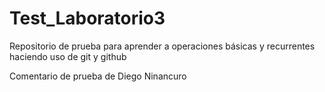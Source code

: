# Test_Laboratorio3
Repositorio de prueba para aprender a operaciones básicas y recurrentes haciendo uso de git y github

Comentario de prueba de Diego Ninancuro
